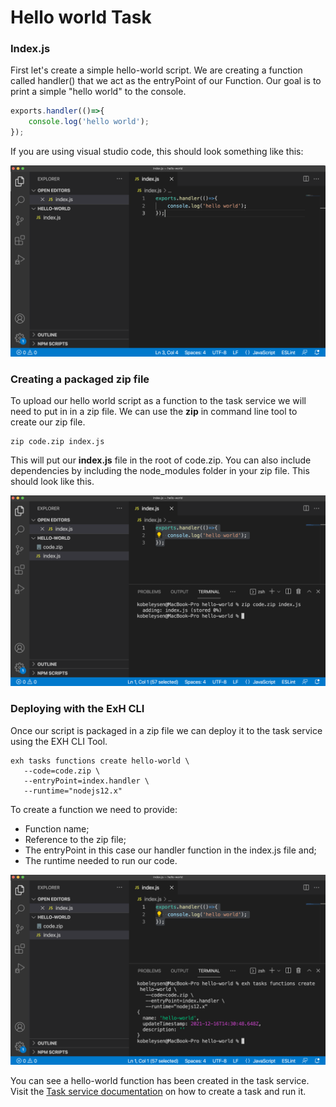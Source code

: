 # Hello world Task

### Index.js

First let's create a simple hello-world script. We are creating a function called handler() that we act as the entryPoint of our Function. Our goal is to print a simple "hello world" to the console.

```javascript
exports.handler(()=>{
    console.log('hello world');
});
```

If you are using visual studio code, this should look something like this:

![](../.gitbook/assets/image.png)

### Creating a packaged zip file

To upload our hello world script as a function to the task service we will need to put in in a zip file. We can use the **zip** in command line tool to create our zip file.

```
zip code.zip index.js
```

This will put our **index.js** file in the root of code.zip. You can also include dependencies by including the node\_modules folder in your zip file. This should look like this.

![](<../.gitbook/assets/Schermafbeelding 2021-12-16 om 15.23.22.png>)

### Deploying with the ExH CLI

Once our script is packaged in a zip file we can deploy it to the task service using the EXH CLI Tool.&#x20;

```
exh tasks functions create hello-world \
   --code=code.zip \
   --entryPoint=index.handler \
   --runtime="nodejs12.x"
```

To create a function we need to provide:

* Function name;
* Reference to the zip file;
* The entryPoint in this case our handler function in the index.js file and;
* The runtime needed to run our code.

![](<../.gitbook/assets/Schermafbeelding 2021-12-16 om 15.30.57.png>)

You can see a hello-world function has been created in the task service. Visit the [Task service documentation](https://app.gitbook.com/o/-MkCjSW-Ht0-VBM7yuP9/s/-Mi5veV04lYlkS769Dcp/) on how to create a task and run it.
